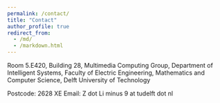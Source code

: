 ```yaml
---
permalink: /contact/
title: "Contact"
author_profile: true
redirect_from: 
  - /md/
  - /markdown.html
---
```



Room 5.E420, Building 28,
Multimedia Computing Group,
Department of Intelligent Systems,
Faculty of Electric Engineering, Mathematics and Computer Science,
Delft University of Technology

Postcode: 2628 XE
Email: Z dot Li minus 9 at tudelft dot nl
